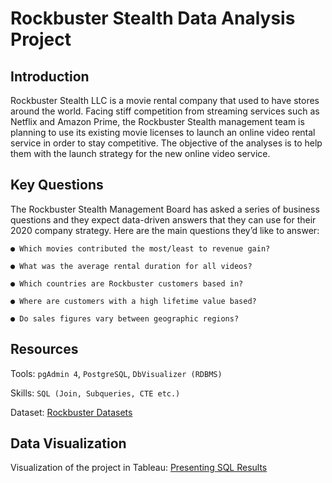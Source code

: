 # Rockbuster Stealth Data Analysis Project


## Introduction
Rockbuster Stealth LLC is a movie rental company that used to have stores around the world. Facing stiff competition from streaming services such as Netflix and Amazon Prime, the Rockbuster Stealth management team is planning to use its existing movie licenses to launch an online video rental service in order to stay competitive. The objective of the analyses is to help them with the launch strategy for the new online video service.


## Key Questions
The Rockbuster Stealth Management Board has asked a series of business questions and they expect data-driven answers that they can use for their 2020 company strategy. Here are the main questions they’d like to answer:
```
● Which movies contributed the most/least to revenue gain?

● What was the average rental duration for all videos?

● Which countries are Rockbuster customers based in?

● Where are customers with a high lifetime value based?

● Do sales figures vary between geographic regions?
```

## Resources
Tools: ```pgAdmin 4```, ```PostgreSQL```, ```DbVisualizer (RDBMS)```

Skills: ```SQL (Join, Subqueries, CTE etc.)```

Dataset: [Rockbuster Datasets](https://drive.google.com/drive/u/0/my-drive)


## Data Visualization
Visualization of the project in Tableau: [Presenting SQL Results](https://public.tableau.com/app/profile/yi.jhen.li/viz/RockbusterSalesAnalysis/Story1) 
